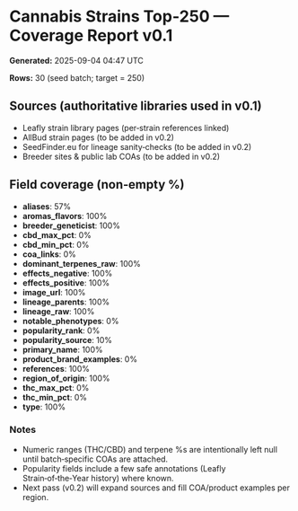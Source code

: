 # Cannabis Strains Top‑250 — Coverage Report v0.1

**Generated:** 2025-09-04 04:47 UTC

**Rows:** 30 (seed batch; target = 250)


## Sources (authoritative libraries used in v0.1)

- Leafly strain library pages (per‑strain references linked)
- AllBud strain pages (to be added in v0.2)
- SeedFinder.eu for lineage sanity‑checks (to be added in v0.2)
- Breeder sites & public lab COAs (to be added in v0.2)


## Field coverage (non‑empty %)

- **aliases**: 57%
- **aromas_flavors**: 100%
- **breeder_geneticist**: 100%
- **cbd_max_pct**: 0%
- **cbd_min_pct**: 0%
- **coa_links**: 0%
- **dominant_terpenes_raw**: 100%
- **effects_negative**: 100%
- **effects_positive**: 100%
- **image_url**: 100%
- **lineage_parents**: 100%
- **lineage_raw**: 100%
- **notable_phenotypes**: 0%
- **popularity_rank**: 0%
- **popularity_source**: 10%
- **primary_name**: 100%
- **product_brand_examples**: 0%
- **references**: 100%
- **region_of_origin**: 100%
- **thc_max_pct**: 0%
- **thc_min_pct**: 0%
- **type**: 100%

### Notes
- Numeric ranges (THC/CBD) and terpene %s are intentionally left null until batch‑specific COAs are attached.
- Popularity fields include a few safe annotations (Leafly Strain‑of‑the‑Year history) where known.
- Next pass (v0.2) will expand sources and fill COA/product examples per region.
